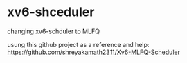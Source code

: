 # xv6-shceduler
changing xv6-schduler to MLFQ

usung this github project as a reference and help: <br>
https://github.com/shreyakamath2311/Xv6-MLFQ-Scheduler
